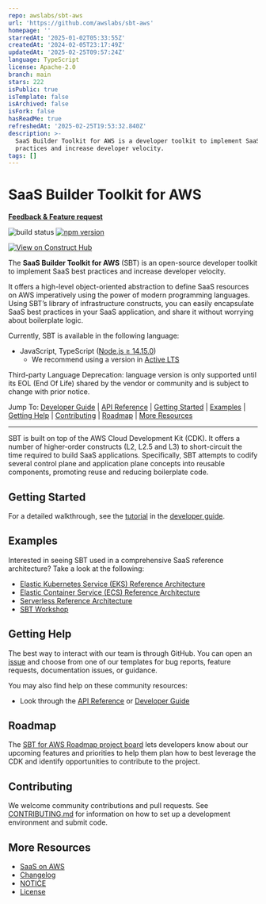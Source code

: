 ```yaml
---
repo: awslabs/sbt-aws
url: 'https://github.com/awslabs/sbt-aws'
homepage: ''
starredAt: '2025-01-02T05:33:55Z'
createdAt: '2024-02-05T23:17:49Z'
updatedAt: '2025-02-25T09:57:24Z'
language: TypeScript
license: Apache-2.0
branch: main
stars: 222
isPublic: true
isTemplate: false
isArchived: false
isFork: false
hasReadMe: true
refreshedAt: '2025-02-25T19:53:32.840Z'
description: >-
  SaaS Builder Toolkit for AWS is a developer toolkit to implement SaaS best
  practices and increase developer velocity.
tags: []
---
```


# SaaS Builder Toolkit for AWS

**[Feedback & Feature request](https://pulse.aws/survey/5JPQR0BV)**

![build status](https://github.com/awslabs/sbt-aws/actions/workflows/build.yml/badge.svg)
[![npm version](https://badge.fury.io/js/@cdklabs%2Fsbt-aws.svg)](https://badge.fury.io/js/@cdklabs%2Fsbt-aws)

[![View on Construct Hub](https://constructs.dev/badge?package=%40cdklabs%2Fsbt-aws)](https://constructs.dev/packages/@cdklabs/sbt-aws)

The **SaaS Builder Toolkit for AWS** (SBT) is an open-source developer toolkit to implement SaaS best practices and increase developer velocity.

It offers a high-level object-oriented abstraction to define SaaS resources on AWS imperatively using the power of modern programming languages. Using SBT’s library of infrastructure constructs, you can easily encapsulate SaaS best practices in your SaaS application, and share it without worrying about boilerplate logic.

Currently, SBT is available in the following language:

* JavaScript, TypeScript ([Node.js ≥ 14.15.0](https://nodejs.org/download/release/latest-v14.x/))
  * We recommend using a version in [Active LTS](https://nodejs.org/en/about/previous-releases)

Third-party Language Deprecation: language version is only supported until its EOL (End Of Life) shared by the vendor or community and is subject to change with prior notice.

Jump To:
[Developer Guide](/docs/public/README.md) |
[API Reference](/API.md) |
[Getting Started](#getting-started) |
[Examples](#examples) |
[Getting Help](#getting-help) |
[Contributing](#contributing) |
[Roadmap](#roadmap) |
[More Resources](#more-resources)

-------

SBT is built on top of the AWS Cloud Development Kit (CDK). It offers a number of higher-order constructs (L2, L2.5 and L3) to short-circuit the time required to build SaaS applications. Specifically, SBT attempts to codify several control plane and application plane concepts into reusable components, promoting reuse and reducing boilerplate code.

## Getting Started

For a detailed walkthrough, see the [tutorial](https://github.com/awslabs/sbt-aws/blob/main/docs/public/README.md#tutorial) in the [developer guide](https://github.com/awslabs/sbt-aws/blob/main/docs/public/README.md).

## Examples

Interested in seeing SBT used in a comprehensive SaaS reference architecture? Take a look at the following:

* [Elastic Kubernetes Service (EKS) Reference Architecture](https://github.com/aws-samples/aws-saas-factory-eks-reference-architecture)
* [Elastic Container Service (ECS) Reference Architecture](https://github.com/aws-samples/saas-reference-architecture-ecs)
* [Serverless Reference Architecture](https://github.com/aws-samples/aws-saas-factory-ref-solution-serverless-saas)
* [SBT Workshop](https://catalog.workshops.aws/sbt-aws)

## Getting Help

The best way to interact with our team is through GitHub. You can open an [issue](https://github.com/awslabs/sbt-aws/issues/new/choose) and choose from one of our templates for bug reports, feature requests, documentation issues, or guidance.

You may also find help on these community resources:

* Look through the [API Reference](https://github.com/awslabs/sbt-aws/blob/main/API.md) or [Developer Guide](https://github.com/awslabs/sbt-aws/blob/main/docs/public/README.md)

## Roadmap

The [SBT for AWS Roadmap project board](PLACEHOLDER) lets developers know about our upcoming features and priorities to help them plan how to best leverage the CDK and identify opportunities to contribute to the project.

## Contributing

We welcome community contributions and pull requests. See
[CONTRIBUTING.md](./CONTRIBUTING.md) for information on how to set up a development environment and submit code.

## More Resources

* [SaaS on AWS](http://aws.amazon.com/saas)
* [Changelog](./CHANGELOG.md)
* [NOTICE](./NOTICE)
* [License](./LICENSE)

